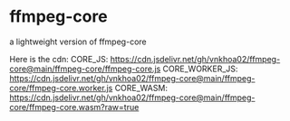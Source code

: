 # ffmpeg-core
a lightweight version of ffmpeg-core


Here is the cdn:
CORE_JS: https://cdn.jsdelivr.net/gh/vnkhoa02/ffmpeg-core@main/ffmpeg-core/ffmpeg-core.js
CORE_WORKER_JS: https://cdn.jsdelivr.net/gh/vnkhoa02/ffmpeg-core@main/ffmpeg-core/ffmpeg-core.worker.js
CORE_WASM: https://cdn.jsdelivr.net/gh/vnkhoa02/ffmpeg-core@main/ffmpeg-core/ffmpeg-core.wasm?raw=true

